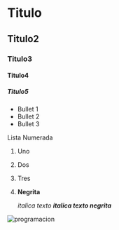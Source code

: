 # Titulo
## Titulo2
### Titulo3
#### Titulo4
##### Titulo5

* Bullet 1
* Bullet 2
* Bullet 3

Lista Numerada
1. Uno
2. Dos
3. Tres

4. **Negrita**

   _italica texto_
   ***_italica texto negrita_***

![programacion](https://pbs.twimg.com/media/EWxyyXcXYAE3iZc.jpg)
